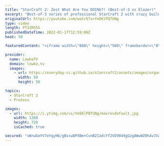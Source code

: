 ```yaml
---
title: "StarCraft 2: Zest What Are You DOING?! (Best-of-3 vs Elazer)"
excerpt: "Best-of-3 series of professional StarCraft 2 with crazy buildings between Elazer and Zest.  Support my work on Patreon: https://www.patreon.com/lowkotv Become a YouTube member: https://lowko.tv/join  My second channel: https://youtube.com/morelowko Lowko Merch: http://lowko.tv/merch  Be part of the community"
originalUrl: https://youtube.com/watch?v=YeEKlPQTUNg
type: video
length: PT31M35S
publishedDateTime: 2022-01-17T12:59:06Z
heat: 50

featuredContent: "<iframe width=\"800\" height=\"500\" frameborder=\"0\" src=\"https://www.youtube.com/embed/YeEKlPQTUNg\" allow=\"accelerometer; autoplay; encrypted-media; gyroscope; picture-in-picture\" allowfullscreen></iframe>"

provider:
  name: LowkoTV
  domain: lowko.tv
  images:
    - url: https://everyday-cc.github.io/starcraft2/assets/images/organizations/lowko.tv-50x50.jpg
      width: 50
      height: 50

topics:
  - StarCraft 2
  - Protoss

images:
  - url: https://i.ytimg.com/vi/YeEKlPQTUNg/maxresdefault.jpg
    width: 1280
    height: 720
    isCached: true

secured: "vWrwGeYV7oYqyH6/g8xcwDPXBm+CvnB2IadcYf2VE9049gGzgAWwWZ0h4vJVafoSsw4MKtDvPx2mC/hykV87r0iz3HvN8QIhj5hYRHFFnd661YoEPfwzibQ7T1SxMNMnVobPenb6+YNkY8v6pBnN6Ib4jih4/VOUYX66KGSua4hW7+nz/Rp3lutAL4g+4fRIgGg3JsYTGI/g6keYbtboGRUOToRDDfWy0qh2+s7I4VhOZwOJOK3XV1KIZefQXvx3I7eaX8gCDZKf/rCrZ23FSuRqm0kNRpddfpwTsit4O0D7dU2GxSU7dALXukSexynsMmPhhB0O7WtQOtEn55L/avNJjs38uKHc2okSaT3OcarveZmkez3oGcnhet47DymLVnkufhDENLlOim2GJZ/ulQJrb7NO1V+TwzI2r2npmUQ=;7NZeXAhJfIc2RxphgHb6zQ=="
---
```


